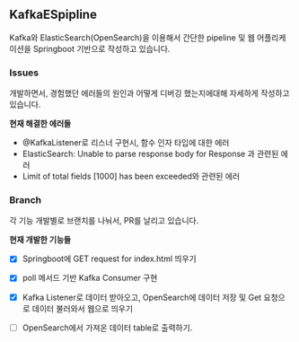 ## KafkaESpipline

Kafka와 ElasticSearch(OpenSearch)을 이용해서 간단한 pipeline 및 웹 어플리케이션을 Springboot 기반으로 작성하고 있습니다.


### Issues

개발하면서, 경험했던 에러들의 원인과 어떻게 디버깅 했는지에대해 자세하게 작성하고 있습니다.

**현재 해결한 에러들**
- @KafkaListener로 리스너 구현시, 함수 인자 타입에 대한 에러
- ElasticSearch: Unable to parse response body for Response 과 관련된 에러
- Limit of total fields [1000] has been exceeded와 관련된 에러

### Branch

각 기능 개발별로 브랜치를 나눠서, PR를 날리고 있습니다.

**현재 개발한 기능들**

*[x] Springboot에 GET request for index.html 띄우기

*[x] poll 메서드 기반 Kafka Consumer 구현

*[x] Kafka Listener로 데이터 받아오고, OpenSearch에 데이터 저장 및 Get 요청으로 데이터 불러와서 웹으로 띄우기

* [ ] OpenSearch에서 가져온 데이터 table로 출력하기.